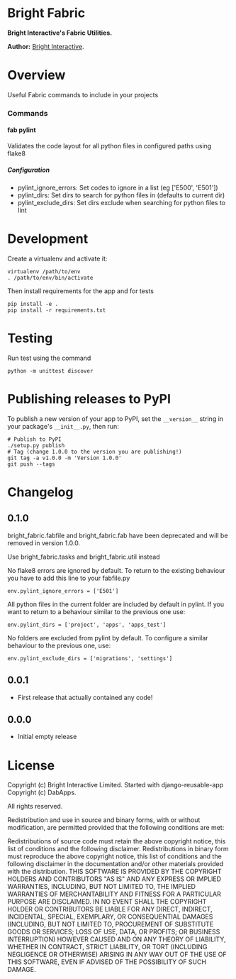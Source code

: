 Bright Fabric
=============

**Bright Interactive's Fabric Utilities.**

**Author:** [Bright Interactive][1].

Overview
========

Useful Fabric commands to include in your projects

### Commands

#### fab pylint

Validates the code layout for all python files in configured paths using flake8

##### Configuration

 * pylint_ignore_errors: Set codes to ignore in a list (eg ['E500', 'E501'])
 * pylint_dirs: Set dirs to search for python files in (defaults to current dir)
 * pylint_exclude_dirs: Set dirs exclude when searching for python files to lint

Development
===========

Create a virtualenv and activate it:

    virtualenv /path/to/env
    . /path/to/env/bin/activate
    
Then install requirements for the app and for tests

    pip install -e .
    pip install -r requirements.txt


Testing
=======

Run test using the command
    
    python -m unittest discover
    

Publishing releases to PyPI
===========================

To publish a new version of your app to PyPI, set the `__version__` string in
your package's `__init__.py`, then run:

	# Publish to PyPI
    ./setup.py publish
	# Tag (change 1.0.0 to the version you are publishing!)
	git tag -a v1.0.0 -m 'Version 1.0.0'
	git push --tags


Changelog
=========

0.1.0
-----

bright_fabric.fabfile and bright_fabric.fab have been deprecated and will be
removed in version 1.0.0.

Use bright_fabric.tasks and bright_fabric.util instead

No flake8 errors are ignored by default. To return to the existing behaviour you
have to add this line to your fabfile.py

    env.pylint_ignore_errors = ['E501']

All python files in the current folder are included by default in pylint. If you 
want to return to a behaviour similar to the previous one use:
    
    env.pylint_dirs = ['project', 'apps', 'apps_test']


No folders are excluded from pylint by default. To configure a similar behaviour
to the previous one, use:

    env.pylint_exclude_dirs = ['migrations', 'settings']

0.0.1
-----

* First release that actually contained any code!

0.0.0
-----

* Initial empty release


License
=======

Copyright (c) Bright Interactive Limited.
Started with django-reusable-app Copyright (c) DabApps.

All rights reserved.

Redistribution and use in source and binary forms, with or without 
modification, are permitted provided that the following conditions are met:

Redistributions of source code must retain the above copyright notice, this 
list of conditions and the following disclaimer.
Redistributions in binary form must reproduce the above copyright notice, this 
list of conditions and the following disclaimer in the documentation and/or 
other materials provided with the distribution.
THIS SOFTWARE IS PROVIDED BY THE COPYRIGHT HOLDERS AND CONTRIBUTORS "AS IS" AND 
ANY EXPRESS OR IMPLIED WARRANTIES, INCLUDING, BUT NOT LIMITED TO, THE IMPLIED 
WARRANTIES OF MERCHANTABILITY AND FITNESS FOR A PARTICULAR PURPOSE ARE 
DISCLAIMED. IN NO EVENT SHALL THE COPYRIGHT HOLDER OR CONTRIBUTORS BE LIABLE 
FOR ANY DIRECT, INDIRECT, INCIDENTAL, SPECIAL, EXEMPLARY, OR CONSEQUENTIAL 
DAMAGES (INCLUDING, BUT NOT LIMITED TO, PROCUREMENT OF SUBSTITUTE GOODS OR 
SERVICES; LOSS OF USE, DATA, OR PROFITS; OR BUSINESS INTERRUPTION) HOWEVER 
CAUSED AND ON ANY THEORY OF LIABILITY, WHETHER IN CONTRACT, STRICT LIABILITY, 
OR TORT (INCLUDING NEGLIGENCE OR OTHERWISE) ARISING IN ANY WAY OUT OF THE USE 
OF THIS SOFTWARE, EVEN IF ADVISED OF THE POSSIBILITY OF SUCH DAMAGE.

[1]: http://www.bright-interactive.com/
